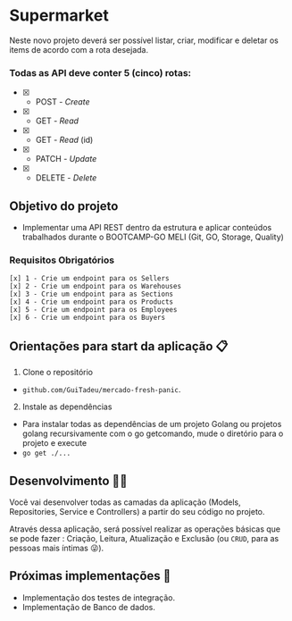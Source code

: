 # Supermarket

Neste novo projeto deverá ser possível listar, criar, modificar e deletar os items de acordo com a rota desejada.</br>

### Todas as API deve conter 5 (cinco) rotas:

- [x] - POST - _Create_
- [x] - GET - _Read_
- [x] - GET - _Read_ (id)
- [x] - PATCH - _Update_
- [x] - DELETE - _Delete_

## Objetivo do projeto

- Implementar uma API REST dentro da estrutura e aplicar conteúdos trabalhados durante o BOOTCAMP-GO MELI (Git, GO, Storage, Quality)

### Requisitos Obrigatórios<br>

    [x] 1 - Crie um endpoint para os Sellers
    [x] 2 - Crie um endpoint para os Warehouses
    [x] 3 - Crie um endpoint para as Sections
    [x] 4 - Crie um endpoint para os Products
    [x] 5 - Crie um endpoint para os Employees
    [x] 6 - Crie um endpoint para os Buyers

## Orientações para start da aplicação 📋

1. Clone o repositório

- `github.com/GuiTadeu/mercado-fresh-panic`.

2. Instale as dependências

- Para instalar todas as dependências de um projeto Golang ou projetos golang recursivamente com o go getcomando, mude o diretório para o projeto e execute
- `go get ./...`

## Desenvolvimento 👩‍💻

Você vai desenvolver todas as camadas da aplicação (Models, Repositories, Service e Controllers) a partir do seu código no projeto.

Através dessa aplicação, será possível realizar as operações básicas que se pode fazer : Criação, Leitura, Atualização e Exclusão (ou `CRUD`, para as pessoas mais íntimas 😜).

## Próximas implementações 💯

- Implementação dos testes de integração.
- Implementação de Banco de dados.
